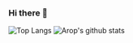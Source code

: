 ### Hi there 👋

![Top Langs](https://github-readme-stats.vercel.app/api/top-langs/?username=AropJoe&hide=html)
![Arop's github stats](https://github-readme-stats.vercel.app/api?username=AropJoe&show_icons=true&count_private=true&line_height=40)


<!--
**AropJoe/AropJoe** is a ✨ _special_ ✨ repository because its `README.md` (this file) appears on your GitHub profile.

Here are some ideas to get you started:

- 🔭 I’m currently working on ...
- 🌱 I’m currently learning ...
- 👯 I’m looking to collaborate on ...
- 🤔 I’m looking for help with ...
- 💬 Ask me about ...
- 📫 How to reach me: ...
- 😄 Pronouns: ...
- ⚡ Fun fact: ...
-->
